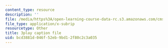 ```yaml
---
content_type: resource
description: ''
file: /media/https%3A/open-learning-course-data-rc.s3.amazonaws.com/cms-s63-playful-augmented-reality-audio-design-exploration-fall-2019/bcd3881d046f52eb9bd12f80c2c3a035_n7dryYNOA_U.vtt
file_type: application/x-subrip
resourcetype: Other
title: 3play caption file
uid: bcd3881d-046f-52eb-9bd1-2f80c2c3a035
---
```

